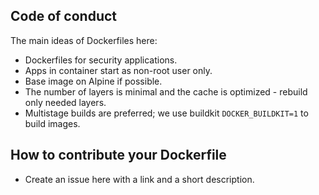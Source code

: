Code of conduct
---------------

The main ideas of Dockerfiles here:
* Dockerfiles for security applications.
* Apps in container start as non-root user only.
* Base image on Alpine if possible.
* The number of layers is minimal and the cache is optimized - rebuild
  only needed layers.
* Multistage builds are preferred; we use buildkit `DOCKER_BUILDKIT=1` to
  build images.

How to contribute your Dockerfile
---------------------------------

* Create an issue here with a link and a short description.
